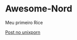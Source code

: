 # Awesome-Nord
Meu primeiro Rice

[Post no unixporn](https://www.reddit.com/r/kurzgesagt/comments/15pvf7h/kurzgesagt_4k_wallpapers_3840x2160/) 
